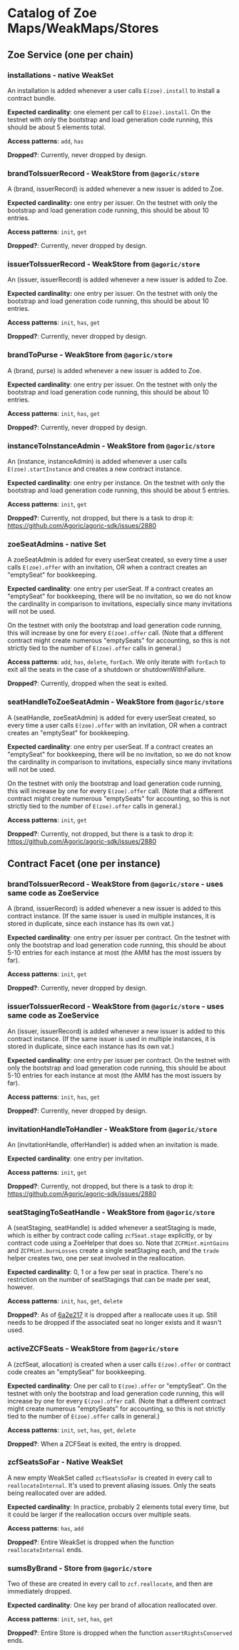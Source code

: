 # Catalog of Zoe Maps/WeakMaps/Stores

## Zoe Service (one per chain)

### installations - native WeakSet

An installation is added whenever a user calls `E(zoe).install` to
install a contract bundle.

**Expected cardinality**: one element per call
to `E(zoe).install`. On the testnet with only the bootstrap and load
generation code running, this should be about 5 elements total.

**Access patterns**: `add`, `has`

**Dropped?**: Currently, never dropped by design.

### brandToIssuerRecord - WeakStore from `@agoric/store`

A (brand, issuerRecord) is added whenever a new issuer is added to
Zoe.

**Expected cardinality:** one entry per issuer. On the testnet with
only the bootstrap and load generation code running, this should be
about 10 entries.

**Access patterns**: `init`, `get`

**Dropped?**: Currently, never dropped by design.

### issuerToIssuerRecord - WeakStore from `@agoric/store`

An (issuer, issuerRecord) is added whenever a new issuer is added to
Zoe.

**Expected cardinality:** one entry per issuer. On the testnet with
only the bootstrap and load generation code running, this should be
about 10 entries.

**Access patterns**: `init`, `has`, `get`

**Dropped?**: Currently, never dropped by design.

### brandToPurse - WeakStore from `@agoric/store`

A (brand, purse) is added whenever a new issuer is added to Zoe.

**Expected cardinality**: one entry per issuer.  On the testnet with
only the bootstrap and load generation code running, this should be
about 10 entries.

**Access patterns**: `init`, `has`, `get`

**Dropped?**: Currently, never dropped by design.

### instanceToInstanceAdmin - WeakStore from `@agoric/store`

An (instance, instanceAdmin) is added whenever a user calls
`E(zoe).startInstance` and creates a new contract instance.

**Expected cardinality**: one entry per instance. On the testnet with
only the bootstrap and load generation code running, this should be
about 5 entries.

**Access patterns**: `init`, `get`

**Dropped?**: Currently, not dropped, but there is a task to drop it:
https://github.com/Agoric/agoric-sdk/issues/2880

### zoeSeatAdmins - native Set

A zoeSeatAdmin is added for every userSeat created, so every time a
user calls `E(zoe).offer` with an invitation, OR when a contract creates
an "emptySeat" for bookkeeping.

**Expected cardinality**: one entry per userSeat. If a contract
creates an "emptySeat" for bookkeeping, there will be no invitation,
so we do not know the cardinality in comparison to invitations,
especially since many invitations will not be used.

On the testnet with only the bootstrap and load generation code
running, this will increase by one for every `E(zoe).offer` call.
(Note that a different contract might create numerous "emptySeats" for
accounting, so this is not strictly tied to the number of
`E(zoe).offer` calls in general.)

**Access patterns**: `add`, `has`, `delete`, `forEach`. We only iterate with `forEach` to exit all the seats in the
case of a shutdown or shutdownWithFailure.

**Dropped?**: Currently, dropped when the seat is exited.

### seatHandleToZoeSeatAdmin - WeakStore from `@agoric/store`

A (seatHandle, zoeSeatAdmin) is added for every userSeat created, so
every time a user calls `E(zoe).offer` with an invitation, OR when a
contract creates an "emptySeat" for bookkeeping.

**Expected cardinality**: one entry per userSeat. If a contract
creates an "emptySeat" for bookkeeping, there will be no invitation,
so we do not know the cardinality in comparison to invitations,
especially since many invitations will not be used.

On the testnet with only the bootstrap and load generation code
running, this will increase by one for every `E(zoe).offer` call.
(Note that a different contract might create numerous "emptySeats" for
accounting, so this is not strictly tied to the number of
`E(zoe).offer` calls in general.)

**Access patterns**: `init`, `get`

**Dropped?**: Currently, not dropped, but there is a task to drop it: https://github.com/Agoric/agoric-sdk/issues/2880

## Contract Facet (one per instance)
### brandToIssuerRecord - WeakStore from `@agoric/store` - uses same code as ZoeService

A (brand, issuerRecord) is added whenever a new issuer is added to
this contract instance. (If the same issuer is used in multiple
instances, it is stored in duplicate, since each instance has its own
vat.)

**Expected cardinality**: one entry per issuer per contract. On the testnet with
only the bootstrap and load generation code running, this should be
about 5-10 entries for each instance at most (the AMM has the most
issuers by far).

**Access patterns**: `init`, `get`

**Dropped?**: Currently, never dropped by design.

### issuerToIssuerRecord - WeakStore from `@agoric/store` - uses same code as ZoeService

An (issuer, issuerRecord) is added whenever a new issuer is added to
this contract instance. (If the same issuer is used in multiple
instances, it is stored in duplicate, since each instance has its own
vat.)

**Expected cardinality**: one entry per issuer per contract. On the testnet with
only the bootstrap and load generation code running, this should be
about 5-10 entries for each instance at most (the AMM has the most
issuers by far).

**Access patterns**: `init`, `has`, `get`

**Dropped?**: Currently, never dropped by design.

### invitationHandleToHandler - WeakStore from `@agoric/store`

An (invitationHandle, offerHandler) is added when an invitation is
made.

**Expected cardinality**: one entry per invitation.

**Access patterns**: `init`, `get`

**Dropped?**: Currently, not dropped, but there is a task to drop it: https://github.com/Agoric/agoric-sdk/issues/2880
### seatStagingToSeatHandle - WeakStore from `@agoric/store`

A (seatStaging, seatHandle) is added whenever a seatStaging is made,
which is either by contract code calling `zcfSeat.stage` explicitly,
or by contract code using a ZoeHelper that does so. Note that
`ZCFMint.mintGains` and `ZCFMint.burnLosses` create a single
seatStaging each, and the `trade` helper creates two, one per seat
involved in the reallocation.

**Expected cardinality**: 0, 1 or a few per seat in practice. There's no
restriction on the number of seatStagings that can be made per seat,
however.

**Access patterns**: `init`, `has`, `get`, `delete`

**Dropped?**: As of
[6a2e217](https://github.com/Agoric/agoric-sdk/commit/6a2e217d7829be169d77fc02ceabe28647a43525)
it is dropped after a reallocate uses it up. Still needs to be dropped if the
associated seat no longer exists and it wasn't used.
### activeZCFSeats - WeakStore from `@agoric/store`

A (zcfSeat, allocation) is created when a user calls `E(zoe).offer` or
contract code creates an "emptySeat" for bookkeeping.

**Expected cardinality**: One per call to `E(zoe).offer` or
"emptySeat". On the testnet with only the bootstrap and load
generation code running, this will increase by one for every
`E(zoe).offer` call. (Note that a different contract might create
numerous "emptySeats" for accounting, so this is not strictly tied to
the number of `E(zoe).offer` calls in general.)

**Access patterns**: `init`, `set`, `has`, `get`, `delete`

**Dropped?**: When a ZCFSeat is exited, the entry is dropped.

### zcfSeatsSoFar - Native WeakSet

A new empty WeakSet called `zcfSeatsSoFar` is created in every call to
`reallocateInternal`. It's used to prevent aliasing issues. Only the
seats being reallocated over are added.

**Expected cardinality**: In practice, probably 2 elements total every
time, but it could be larger if the reallocation occurs over multiple
seats.

**Access patterns**: `has`, `add`

**Dropped?**: Entire WeakSet is dropped when the function
`reallocateInternal` ends.

### sumsByBrand - Store from `@agoric/store`

Two of these are created in every call to `zcf.reallocate`, and then
are immediately dropped.

**Expected cardinality**: One key per brand of allocation reallocated over.

**Access patterns**: `init`, `set`, `has`, `get`

**Dropped?**: Entire Store is dropped when the function
`assertRightsConserved` ends. 
